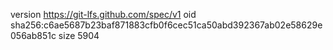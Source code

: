 version https://git-lfs.github.com/spec/v1
oid sha256:c6ae5687b23baf871883cfb0f6cec51ca50abd392367ab02e58629e056ab851c
size 5904

